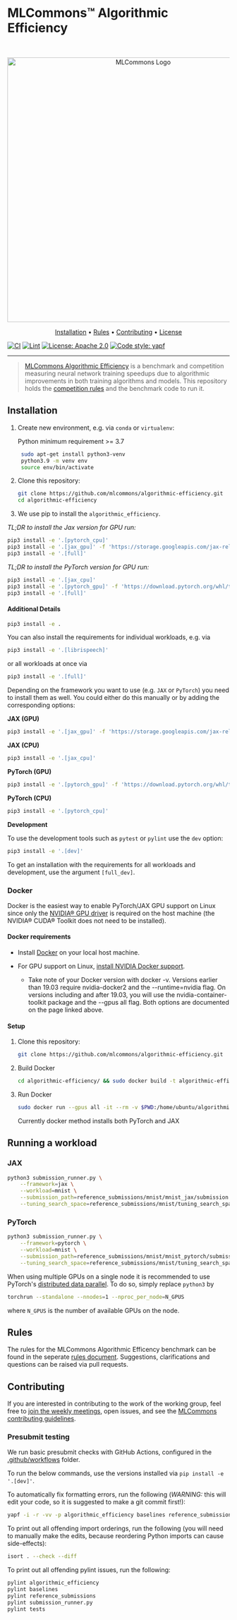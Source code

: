 # MLCommons™ Algorithmic Efficiency

<br />
<p align="center">
<a href="#"><img width="600" img src="https://nextcloud.tuebingen.mpg.de/index.php/s/oKEeMfksqdyc6Wf/preview" alt="MLCommons Logo"/></a>
</p>

<p align="center">
  <a href="#installation">Installation</a> •
  <a href="RULES.md">Rules</a> •
  <a href="#contributing">Contributing</a> •
  <a href="LICENSE.md">License</a>
</p>

[![CI](https://github.com/mlcommons/algorithmic-efficiency/actions/workflows/CI.yml/badge.svg)](https://github.com/mlcommons/algorithmic-efficiency/actions/workflows/CI.yml)
[![Lint](https://github.com/mlcommons/algorithmic-efficiency/actions/workflows/linting.yml/badge.svg)](https://github.com/mlcommons/algorithmic-efficiency/actions/workflows/linting.yml)
[![License: Apache 2.0](https://img.shields.io/badge/License-Apache_2.0-blue.svg)](https://github.com/mlcommons/algorithmic-efficiency/blob/main/LICENSE.md)
[![Code style: yapf](https://img.shields.io/badge/code%20style-yapf-orange)](https://github.com/google/yapf)

---

> [MLCommons Algorithmic Efficiency](https://mlcommons.org/en/groups/research-algorithms/) is a benchmark and competition measuring neural network training speedups due to algorithmic improvements in both training algorithms and models. This repository holds the [competition rules](RULES.md) and the benchmark code to run it.

## Installation

1. Create new environment, e.g. via `conda` or `virtualenv`:

   Python minimum requirement >= 3.7

   ```bash
    sudo apt-get install python3-venv
    python3.9 -m venv env
    source env/bin/activate
   ```

2. Clone this repository:

   ```bash
   git clone https://github.com/mlcommons/algorithmic-efficiency.git
   cd algorithmic-efficiency
   ```

3. We use pip to install the `algorithmic_efficiency`.

  *TL;DR to install the Jax version for GPU run:*
   ```bash
   pip3 install -e '.[pytorch_cpu]'
   pip3 install -e '.[jax_gpu]' -f 'https://storage.googleapis.com/jax-releases/jax_cuda_releases.html'
   pip3 install -e '.[full]'
   ```
  *TL;DR to install the PyTorch version for GPU run:*
   ```bash
   pip3 install -e '.[jax_cpu]'
   pip3 install -e '.[pytorch_gpu]' -f 'https://download.pytorch.org/whl/torch_stable.html'
   pip3 install -e '.[full]'
   ```

  #### Additional Details
   ```bash
   pip3 install -e .
   ```

   You can also install the requirements for individual workloads, e.g. via

   ```bash
   pip3 install -e '.[librispeech]'
   ```

   or all workloads at once via

   ```bash
   pip3 install -e '.[full]'
   ```

   Depending on the framework you want to use (e.g. `JAX` or `PyTorch`) you need to install them as well. You could either do this manually or by adding the corresponding options:

   **JAX (GPU)**

   ```bash
   pip3 install -e '.[jax_gpu]' -f 'https://storage.googleapis.com/jax-releases/jax_cuda_releases.html'
   ```

   **JAX (CPU)**

   ```bash
   pip3 install -e '.[jax_cpu]'
   ```

   **PyTorch (GPU)**

   ```bash
   pip3 install -e '.[pytorch_gpu]' -f 'https://download.pytorch.org/whl/torch_stable.html'
   ```

   **PyTorch (CPU)**

   ```bash
   pip3 install -e '.[pytorch_cpu]'
   ```

   **Development**

   To use the development tools such as `pytest` or `pylint` use the `dev` option:

   ```bash
   pip3 install -e '.[dev]'
   ```

   To get an installation with the requirements for all workloads and development, use the argument `[full_dev]`.

### Docker

Docker is the easiest way to enable PyTorch/JAX GPU support on Linux since only the [NVIDIA® GPU driver](https://github.com/NVIDIA/nvidia-docker/wiki/Frequently-Asked-Questions#how-do-i-install-the-nvidia-driver) is required on the host machine (the NVIDIA® CUDA® Toolkit does not need to be installed).

#### Docker requirements

- Install [Docker](https://docs.docker.com/get-docker/) on your local host machine.

- For GPU support on Linux, [install NVIDIA Docker support](https://github.com/NVIDIA/nvidia-docker).
  - Take note of your Docker version with docker -v. Versions earlier than 19.03 require nvidia-docker2 and the --runtime=nvidia flag. On versions including and after 19.03, you will use the nvidia-container-toolkit package and the --gpus all flag. Both options are documented on the page linked above.

#### Setup

1. Clone this repository:

   ```bash
   git clone https://github.com/mlcommons/algorithmic-efficiency.git
   ```

2. Build Docker

   ```bash
   cd algorithmic-efficiency/ && sudo docker build -t algorithmic-efficiency .
   ```

3. Run Docker

   ```bash
   sudo docker run --gpus all -it --rm -v $PWD:/home/ubuntu/algorithmic-efficiency --ipc=host algorithmic-efficiency
   ```

   Currently docker method installs both PyTorch and JAX

   </details>

## Running a workload

### JAX

```bash
python3 submission_runner.py \
    --framework=jax \
    --workload=mnist \
    --submission_path=reference_submissions/mnist/mnist_jax/submission.py \
    --tuning_search_space=reference_submissions/mnist/tuning_search_space.json
```

### PyTorch

```bash
python3 submission_runner.py \
    --framework=pytorch \
    --workload=mnist \
    --submission_path=reference_submissions/mnist/mnist_pytorch/submission.py \
    --tuning_search_space=reference_submissions/mnist/tuning_search_space.json
```

When using multiple GPUs on a single node it is recommended to use PyTorch's
[distributed data parallel](https://pytorch.org/tutorials/intermediate/ddp_tutorial.html).
To do so, simply replace `python3` by
```bash
torchrun --standalone --nnodes=1 --nproc_per_node=N_GPUS
```
where `N_GPUS` is the number of available GPUs on the node.

## Rules

The rules for the MLCommons Algorithmic Efficency benchmark can be found in the seperate [rules document](RULES.md). Suggestions, clarifications and questions can be raised via pull requests.

## Contributing

If you are interested in contributing to the work of the working group, feel free to [join the weekly meetings](https://mlcommons.org/en/groups/research-algorithms/), open issues, and see the [MLCommons contributing guidelines](CONTRIBUTING.md).

### Presubmit testing

We run basic presubmit checks with GitHub Actions, configured in the [.github/workflows](https://github.com/mlcommons/algorithmic-efficiency/tree/main/.github/workflows) folder.

To run the below commands, use the versions installed via `pip install -e '.[dev]'`.

To automatically fix formatting errors, run the following (*WARNING:* this will edit your code, so it is suggested to make a git commit first!):
```bash
yapf -i -r -vv -p algorithmic_efficiency baselines reference_submissions tests *.py
```

To print out all offending import orderings, run the following (you will need to manually make the edits, because reordering Python imports can cause side-effects):
```bash
isort . --check --diff
```

To print out all offending pylint issues, run the following:
```bash
pylint algorithmic_efficiency
pylint baselines
pylint reference_submissions
pylint submission_runner.py
pylint tests
```
